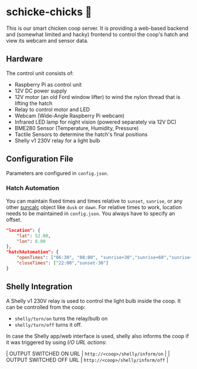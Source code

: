 # schicke-chicks 🐔
This is our smart chicken coop server. It is providing a web-based backend and (somewhat limited and hacky) frontend to control the coop's hatch and view its webcam and sensor data.

## Hardware
The control unit consists of:

* Raspberry Pi as control unit
* 12V DC power supply
* 12V motor (an old Ford window lifter) to wind the nylon thread that is lifting the hatch
* Relay to control motor and LED
* Webcam (Wide-Angle Raspberry Pi webcam)
* Infrared LED lamp for night vision (powered separately via 12V DC)
* BME280 Sensor (Temperature, Humidity, Pressure)
* Tactile Sensors to determine the hatch's final positions
* Shelly v1 230V relay for a light bulb

## Configuration File
Parameters are configured in `config.json`.

### Hatch Automation
You can maintain fixed times and times relative to `sunset`, `sunrise`, or any other [suncalc](https://github.com/mourner/suncalc) object like `dusk` or `dawn`. For relative times to work, location needs to be maintained in `config.json`. You always have to specify an offset.

```json
"location": {
    "lat": 52.00, 
    "lon": 8.00
},
"hatchAutomation": {
    "openTimes": ["06:30", "08:00", "sunrise+30","sunrise+60","sunrise+120","sunrise+180","sunrise+240","sunrise+300","sunrise+360","sunrise+420"],
    "closeTimes": ["22:00","sunset-30"]
}
```

## Shelly Integration
A Shelly v1 230V relay is used to control the light bulb inside the coop.
It can be controlled from the coop:

* `shelly/turn/on` turns the relay/bulb on
* `shelly/turn/off` turns it off.

In case the Shelly app/web interface is used, shelly also informs the coop if it was triggered by using *I/O URL actions*:

| OUTPUT SWITCHED ON URL | `http://<coop>/shelly/inform/on` |
| OUTPUT SWITCHED OFF URL | `http://<coop>/shelly/inform/off` | 